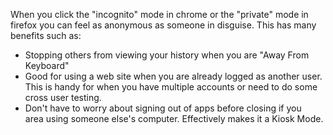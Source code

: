 When you click the "incognito" mode in chrome or the "private" mode in firefox you can feel as anonymous as someone in disguise. This has many benefits such as:
<ul>
	<li>Stopping others from viewing your history when you are "Away From Keyboard"</li>
	<li>Good for using a web site when you are already logged as another user. This is handy for when you have multiple accounts or need to do some cross user testing.</li>
	<li>Don't have to worry about signing out of apps before closing if you area using someone else's computer. Effectively makes it a Kiosk Mode.</li>
</ul>
